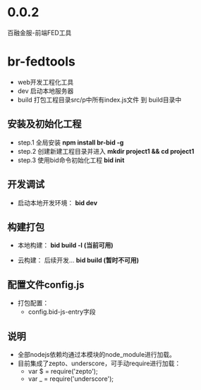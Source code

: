 # 0.0.2
百融金服-前端FED工具
# br-fedtools

- web开发工程化工具
- dev 启动本地服务器
- build 打包工程目录src/p中所有index.js文件 到 build目录中

## 安装及初始化工程
* step.1  全局安装 **npm install br-bid -g** 
* step.2  创建新建工程目录并进入 **mkdir project1 && cd project1** 
* step.3  使用bid命令初始化工程 **bid init**

## 开发调试
* 启动本地开发环境： **bid dev**

## 构建打包
* 本地构建： **bid build -l (当前可用)**

* 云构建： 后续开发...  **bid build (暂时不可用)**

## 配置文件config.js
* 打包配置：
	* config.bid-js-entry字段


## 说明
* 全部nodejs依赖均通过本模块的node_module进行加载。
* 目前集成了zepto、underscore，可手动require进行加载：
	* var $ = require('zepto');
	* var _ = require('underscore');